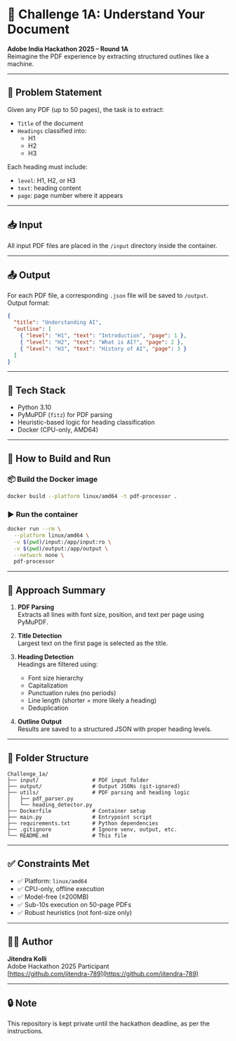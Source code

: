 # 📘 Challenge 1A: Understand Your Document

**Adobe India Hackathon 2025 – Round 1A**  
Reimagine the PDF experience by extracting structured outlines like a machine.

---

## 🧠 Problem Statement

Given any PDF (up to 50 pages), the task is to extract:

- `Title` of the document
- `Headings` classified into:
  - H1
  - H2
  - H3

Each heading must include:
- `level`: H1, H2, or H3  
- `text`: heading content  
- `page`: page number where it appears

---

## 📥 Input

All input PDF files are placed in the `/input` directory inside the container.

---

## 📤 Output

For each PDF file, a corresponding `.json` file will be saved to `/output`.  
Output format:

```json
{
  "title": "Understanding AI",
  "outline": [
    { "level": "H1", "text": "Introduction", "page": 1 },
    { "level": "H2", "text": "What is AI?", "page": 2 },
    { "level": "H3", "text": "History of AI", "page": 3 }
  ]
}
```

---

## 🧰 Tech Stack

- Python 3.10  
- PyMuPDF (`fitz`) for PDF parsing  
- Heuristic-based logic for heading classification  
- Docker (CPU-only, AMD64)

---

## 🚀 How to Build and Run

### 📦 Build the Docker image

```bash
docker build --platform linux/amd64 -t pdf-processor .
```

### ▶️ Run the container

```bash
docker run --rm \
  --platform linux/amd64 \
  -v $(pwd)/input:/app/input:ro \
  -v $(pwd)/output:/app/output \
  --network none \
  pdf-processor
```

---

## 🧠 Approach Summary

1. **PDF Parsing**  
   Extracts all lines with font size, position, and text per page using PyMuPDF.

2. **Title Detection**  
   Largest text on the first page is selected as the title.

3. **Heading Detection**  
   Headings are filtered using:
   - Font size hierarchy  
   - Capitalization  
   - Punctuation rules (no periods)  
   - Line length (shorter = more likely a heading)  
   - Deduplication

4. **Outline Output**  
   Results are saved to a structured JSON with proper heading levels.

---

## 📁 Folder Structure

```
Challenge_1a/
├── input/                 # PDF input folder
├── output/                # Output JSONs (git-ignored)
├── utils/                 # PDF parsing and heading logic
│   ├── pdf_parser.py
│   └── heading_detector.py
├── Dockerfile             # Container setup
├── main.py                # Entrypoint script
├── requirements.txt       # Python dependencies
├── .gitignore             # Ignore venv, output, etc.
└── README.md              # This file
```

---

## ✅ Constraints Met

- ✅ Platform: `linux/amd64`  
- ✅ CPU-only, offline execution  
- ✅ Model-free (≤200MB)  
- ✅ Sub-10s execution on 50-page PDFs  
- ✅ Robust heuristics (not font-size only)

---

## 👨‍💻 Author

**Jitendra Kolli**  
Adobe Hackathon 2025 Participant  
[https://github.com/jitendra-789](https://github.com/jitendra-789)

---

## 🔒 Note

This repository is kept private until the hackathon deadline, as per the instructions.